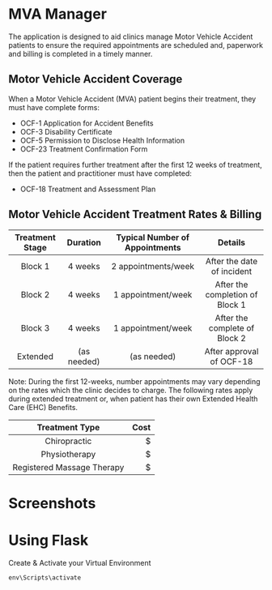 # MVA Manager
The application is designed to aid clinics manage Motor Vehicle Accident patients to ensure the required appointments are scheduled and, paperwork and billing is completed in a timely manner. 

## Motor Vehicle Accident Coverage
When a Motor Vehicle Accident (MVA) patient begins their treatment, they must have complete forms:
* OCF-1 Application for Accident Benefits
* OCF-3 Disability Certificate
* OCF-5 Permission to Disclose Health Information
* OCF-23 Treatment Confirmation Form

If the patient requires further treatment after the first 12 weeks of treatment, then the patient and practitioner must have completed:
* OCF-18 Treatment and Assessment Plan

## Motor Vehicle Accident Treatment Rates & Billing 
| Treatment Stage | Duration    | Typical Number of Appointments | Details                         |
| :-------------: | :---------: | :----------------------------: | :-----------------------------: |
|     Block 1     |   4 weeks   |  2 appointments/week           | After the date of incident      |
|     Block 2     |   4 weeks   |  1 appointment/week            | After the completion of Block 1 |
|     Block 3     |   4 weeks   |  1 appointment/week            | After the complete of Block 2   | 
|    Extended     | (as needed) |  (as needed)                   | After approval of OCF-18        |

Note: During the first 12-weeks, number appointments may vary depending on the rates which the clinic decides to charge.
The following rates apply during extended treatment or, when patient has their own Extended Health Care (EHC) Benefits.

|       Treatment Type       | Cost  |
| :-------------------------:| ----: |
| Chiropractic               | $     |
| Physiotherapy              | $     |
| Registered Massage Therapy | $     |

# Screenshots 


# Using Flask

Create & Activate your Virtual Environment
``` 
env\Scripts\activate
```
